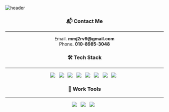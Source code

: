 ![header](https://capsule-render.vercel.app/api?type=Cylinder&color=76819C&height=180&section=header&text=Woody%20/%20YoungHoon&fontSize=80&fontColor=ffffff&animation=blinking)

<h3 align="center"><b>📬 Contact Me</b></h3>
<hr/>
<p align="center">
Email. <b>mmj2rv9@gmail.com</b> </br>
Phone. <b>010-8985-3048</b>
</p>

<h3 align="center"><b>🛠 Tech Stack</b></h3>
<hr/>
<p align="center">
<img src="https://img.shields.io/badge/HTML5-rgb(255, 128, 0)?style=flat&logo=html5&logoColor=white"/> &nbsp
<img src="https://img.shields.io/badge/CSS3-rgb(21, 114, 182)?style=flat&logo=CSS3&logoColor=white"/> &nbsp
<img src="https://img.shields.io/badge/JavaScript-rgb(247, 223, 30)?style=flat&logo=JavaScript&logoColor=white"/> &nbsp
<img src="https://img.shields.io/badge/React-rgb(97,218,215)?style=flat&logo=JavaScript&logoColor=white"/> &nbsp
<img src="https://img.shields.io/badge/TypeScript-rgb(49,120,198)?style=flat&logo=TypeScript&logoColor=white"/> &nbsp
<img src="https://img.shields.io/badge/Next.js-rgb(0,0,0)?style=flat&logo=Next.js&logoColor=white"/> &nbsp
<img src="https://img.shields.io/badge/Redux-rgb(118,74,188)?style=flat&logo=Redux&logoColor=white"/> &nbsp
<img src="https://img.shields.io/badge/styled-components-rgb(219,112,147)?style=flat&logo=styled-components&logoColor=white"/> &nbsp
</p>

<h3 align="center"><b>💬 Work Tools</b></h3>
<hr/>
<p align="center">
<img src="https://img.shields.io/badge/GitHub-rgb(24, 23, 23)?style=flat&logo=GitHub&logoColor=white"/> &nbsp
<img src="https://img.shields.io/badge/Slack-rgb(74, 21, 75)?style=flat&logo=Slack&logoColor=white"/> &nbsp
<img src="https://img.shields.io/badge/Figma-rgb(242, 78, 30)?style=flat&logo=Figma&logoColor=white"/> &nbsp
</p>

<!-- <h3 align="center"><b>🙋🏻‍♂️ Resume</b></h3>
<hr/>
<p align="center">
<a href="https://www.notion.so/7c2d02a24f5742688a90be2e18344f29?pvs=4"><img src="https://img.shields.io/badge/Notion-rgb(0,0,0)?style=flat&logo=Notion&logoColor=white"/></a> &nbsp
</p> -->

